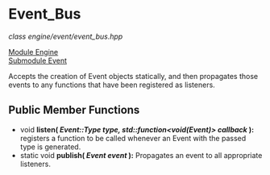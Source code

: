 # Event_Bus
*class*
*engine/event/event_bus.hpp*

[Module Engine](../engine.md)  
[Submodule Event](event.md)

Accepts the creation of Event objects statically, and then propagates those events to any functions that have been registered as listeners.

## Public Member Functions
- void **listen( *Event::Type type, std::function<void(Event)> callback* ):** registers a function to be called whenever an Event with the passed type is generated.
- static void **publish( *Event event* ):** Propagates an event to all appropriate listeners.
